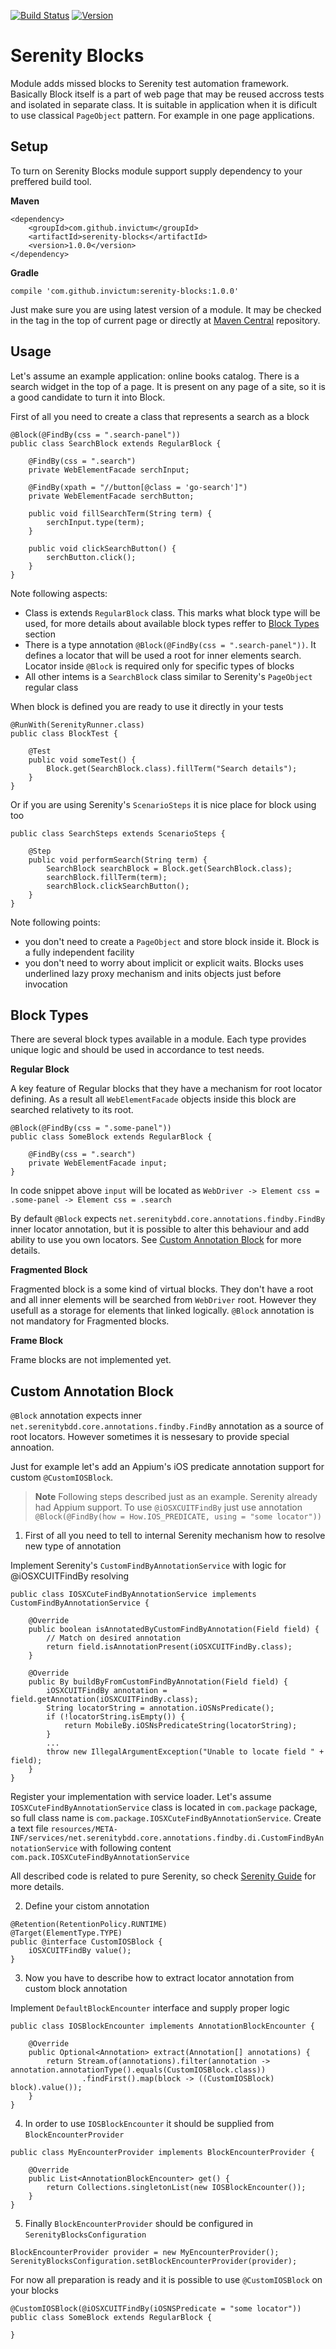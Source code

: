 [![Build Status](https://travis-ci.org/Invictum/serenity-blocks.svg?branch=develop)](https://travis-ci.org/Invictum/serenity-blocks)
[![Version](https://img.shields.io/github/release/Invictum/serenity-blocks.svg)](https://github.com/Invictum/serenity-blocks/releases/latest)

Serenity Blocks
=============================================

Module adds missed blocks to Serenity test automation framework. Basically Block itself is a part of web page that may be reused accross tests and isolated in separate class. It is suitable in application when it is dificult to use classical `PageObject` pattern.
For example in one page applications.

Setup
-------------
To turn on Serenity Blocks module support supply dependency to your preffered build tool.

**Maven**

```
<dependency>
    <groupId>com.github.invictum</groupId>
    <artifactId>serenity-blocks</artifactId>
    <version>1.0.0</version>
</dependency>
```

**Gradle**

```
compile 'com.github.invictum:serenity-blocks:1.0.0'
```

Just make sure you are using latest version of a module. It may be checked in the tag in the top of current page or directly at [Maven Central](https://mvnrepository.com/artifact/com.github.invictum/serenity-blocks) repository.

Usage
-----

Let's assume an example application: online books catalog. There is a search widget in the top of a page. It is present on any page of a site, so it is a good candidate to turn it into Block.

First of all you need to create a class that represents a search as a block
```
@Block(@FindBy(css = ".search-panel"))
public class SearchBlock extends RegularBlock {

    @FindBy(css = ".search")
    private WebElementFacade serchInput;

    @FindBy(xpath = "//button[@class = 'go-search']")
    private WebElementFacade serchButton;

    public void fillSearchTerm(String term) {
        serchInput.type(term);
    }

    public void clickSearchButton() {
        serchButton.click();
    }
}
```

Note following aspects:
 - Class is extends `RegularBlock` class. This marks what block type will be used, for more details about available block types reffer to [Block Types](#block-types) section
 - There is a type annotation `@Block(@FindBy(css = ".search-panel"))`. It defines a locator that will be used a root for inner elements search. Locator inside `@Block` is required only for specific types of blocks
 - All other intems is a `SearchBlock` class similar to Serenity's `PageObject` regular class

When block is defined you are ready to use it directly in your tests
```
@RunWith(SerenityRunner.class)
public class BlockTest {

    @Test
    public void someTest() {
        Block.get(SearchBlock.class).fillTerm("Search details");
    }
}
```

Or if you are using Serenity's `ScenarioSteps` it is nice place for block using too
```
public class SearchSteps extends ScenarioSteps {

    @Step
    public void performSearch(String term) {
        SearchBlock searchBlock = Block.get(SearchBlock.class);
        searchBlock.fillTerm(term);
        searchBlock.clickSearchButton();
    }
}
```

Note following points:
 - you don't need to create a `PageObject` and store block inside it. Block is a fully independent facility
 - you don't need to worry about implicit or explicit waits. Blocks uses underlined lazy proxy mechanism and inits objects just before invocation

Block Types
-----------

There are several block types available in a module. Each type provides unique logic and should be used in accordance to test needs.

**Regular Block**

A key feature of Regular blocks that they have a mechanism for root locator defining. As a result all `WebElementFacade` objects inside this block are searched relativety to its root.

```
@Block(@FindBy(css = ".some-panel"))
public class SomeBlock extends RegularBlock {

    @FindBy(css = ".search")
    private WebElementFacade input;
}
```

In code snippet above `input` will be located as `WebDriver -> Element css = .some-panel -> Element css = .search`

By default `@Block` expects `net.serenitybdd.core.annotations.findby.FindBy` inner locator annotation, but it is possible to alter this behaviour and add ability to use you own locators.
See [Custom Annotation Block](#custom-annotation-block) for more details.

**Fragmented Block**

Fragmented block is a some kind of virtual blocks. They don't have a root and all inner elements will be searched from `WebDriver` root. However they usefull as a storage for elements that linked logically.
`@Block` annotation is not mandatory for Fragmented blocks.

**Frame Block**

Frame blocks are not implemented yet.

Custom Annotation Block
-----------------------

`@Block` annotation expects inner `net.serenitybdd.core.annotations.findby.FindBy` annotation as a source of root locators. However sometimes it is nessesary to provide special annoation.

Just for example let's add an Appium's iOS predicate annotation support for custom `@CustomIOSBlock`.

> **Note**
> Following steps described just as an example. Serenity already had Appium support. To use `@iOSXCUITFindBy` just use annotation `@Block(@FindBy(how = How.IOS_PREDICATE, using = "some locator"))`

1. First of all you need to tell to internal Serenity mechanism how to resolve new type of annotation

Implement Serenity's `CustomFindByAnnotationService` with logic for @iOSXCUITFindBy resolving
```
public class IOSXCuteFindByAnnotationService implements CustomFindByAnnotationService {

    @Override
    public boolean isAnnotatedByCustomFindByAnnotation(Field field) {
        // Match on desired annotation
        return field.isAnnotationPresent(iOSXCUITFindBy.class);
    }

    @Override
    public By buildByFromCustomFindByAnnotation(Field field) {
        iOSXCUITFindBy annotation = field.getAnnotation(iOSXCUITFindBy.class);
        String locatorString = annotation.iOSNsPredicate();
        if (!locatorString.isEmpty()) {
            return MobileBy.iOSNsPredicateString(locatorString);
        }
        ...
        throw new IllegalArgumentException("Unable to locate field " + field);
    }
}
```
Register your implementation with service loader.
Let's assume `IOSXCuteFindByAnnotationService` class is located in `com.package` package, so full class name is `com.package.IOSXCuteFindByAnnotationService`.
Create a text file `resources/META-INF/services/net.serenitybdd.core.annotations.findby.di.CustomFindByAnnotationService` with following content `com.pack.IOSXCuteFindByAnnotationService`

All described code is related to pure Serenity, so check [Serenity Guide](http://www.thucydides.info/docs/serenity/) for more details.

2. Define your cistom annotation

```
@Retention(RetentionPolicy.RUNTIME)
@Target(ElementType.TYPE)
public @interface CustomIOSBlock {
    iOSXCUITFindBy value();
}
```

3. Now you have to describe how to extract locator annotation from custom block annotation

Implement `DefaultBlockEncounter` interface and supply proper logic

```
public class IOSBlockEncounter implements AnnotationBlockEncounter {

    @Override
    public Optional<Annotation> extract(Annotation[] annotations) {
        return Stream.of(annotations).filter(annotation -> annotation.annotationType().equals(CustomIOSBlock.class))
                .findFirst().map(block -> ((CustomIOSBlock) block).value());
    }
}
```

4. In order to use `IOSBlockEncounter` it should be supplied from `BlockEncounterProvider`

```
public class MyEncounterProvider implements BlockEncounterProvider {

    @Override
    public List<AnnotationBlockEncounter> get() {
        return Collections.singletonList(new IOSBlockEncounter());
    }
}
```

5. Finally `BlockEncounterProvider` should be configured in `SerenityBlocksConfiguration`

```
BlockEncounterProvider provider = new MyEncounterProvider();
SerenityBlocksConfiguration.setBlockEncounterProvider(provider);
```

For now all preparation is ready and it is possible to use `@CustomIOSBlock` on your blocks

```
@CustomIOSBlock(@iOSXCUITFindBy(iOSNSPredicate = "some locator"))
public class SomeBlock extends RegularBlock {
    
}
```